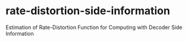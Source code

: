 # rate-distortion-side-information
Estimation of Rate-Distortion Function for Computing with Decoder Side Information
